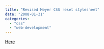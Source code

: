 ```yaml
---
title: "Revised Meyer CSS reset stylesheet"
date: "2008-01-31"
categories: 
  - "css"
  - "web-development"
---
```


[Here](http://meyerweb.com/eric/thoughts/2008/01/15/resetting-again/)
